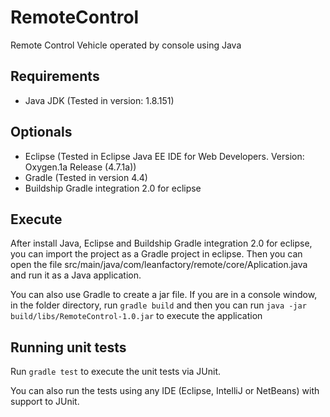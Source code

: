 # RemoteControl

Remote Control Vehicle operated by console using Java

## Requirements

- Java JDK (Tested in version: 1.8.151)

## Optionals

- Eclipse (Tested in Eclipse Java EE IDE for Web Developers. Version: Oxygen.1a Release (4.7.1a))
- Gradle (Tested in version 4.4)
- Buildship Gradle integration 2.0 for eclipse

## Execute

After install Java, Eclipse and Buildship Gradle integration 2.0 for eclipse, you can import the project as a Gradle project in eclipse. Then you can open the file src/main/java/com/leanfactory/remote/core/Aplication.java and run it as a Java application.

You can also use Gradle to create a jar file. If you are in a console window, in the folder directory, run `gradle build` and then you can run `java -jar build/libs/RemoteControl-1.0.jar` to execute the application

## Running unit tests

Run `gradle test` to execute the unit tests via JUnit.

You can also run the tests using any IDE (Eclipse, IntelliJ or NetBeans) with support to JUnit.
